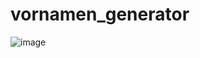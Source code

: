 # vornamen_generator

![image](https://github.com/luckiesdavid/vornamen_generator/assets/114309176/5d4bb285-af99-4807-98ef-fd01719e1b95)
